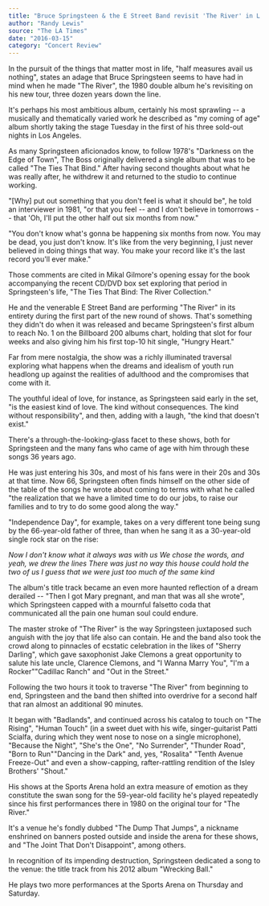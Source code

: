 ```yaml
---
title: "Bruce Springsteen & the E Street Band revisit 'The River' in L.A."
author: "Randy Lewis"
source: "The LA Times"
date: "2016-03-15"
category: "Concert Review"
---
```


In the pursuit of the things that matter most in life, "half measures avail us nothing", states an adage that Bruce Springsteen seems to have had in mind when he made "The River", the 1980 double album he's revisiting on his new tour, three dozen years down the line.

It's perhaps his most ambitious album, certainly his most sprawling -- a musically and thematically varied work he described as "my coming of age" album shortly taking the stage Tuesday in the first of his three sold-out nights in Los Angeles.

As many Springsteen aficionados know, to follow 1978's "Darkness on the Edge of Town", The Boss originally delivered a single album that was to be called "The Ties That Bind." After having second thoughts about what he was really after, he withdrew it and returned to the studio to continue working.

"[Why] put out something that you don't feel is what it should be", he told an interviewer in 1981, "or that you feel -- and I don't believe in tomorrows -- that 'Oh, I'll put the other half out six months from now."

"You don't know what's gonna be happening six months from now. You may be dead, you just don't know. It's like from the very beginning, I just never believed in doing things that way. You make your record like it's the last record you'll ever make."

Those comments are cited in Mikal Gilmore's opening essay for the book accompanying the recent CD/DVD box set exploring that period in Springsteen's life, "The Ties That Bind: The River Collection."

He and the venerable E Street Band are performing "The River" in its entirety during the first part of the new round of shows. That's something they didn't do when it was released and became Springsteen's first album to reach No. 1 on the Billboard 200 albums chart, holding that slot for four weeks and also giving him his first top-10 hit single, "Hungry Heart."

Far from mere nostalgia, the show was a richly illuminated traversal exploring what happens when the dreams and idealism of youth run headlong up against the realities of adulthood and the compromises that come with it.

The youthful ideal of love, for instance, as Springsteen said early in the set, "is the easiest kind of love. The kind without consequences. The kind without responsibility", and then, adding with a laugh, "the kind that doesn't exist."

There's a through-the-looking-glass facet to these shows, both for Springsteen and the many fans who came of age with him through these songs 36 years ago.

He was just entering his 30s, and most of his fans were in their 20s and 30s at that time. Now 66, Springsteen often finds himself on the other side of the table of the songs he wrote about coming to terms with what he called "the realization that we have a limited time to do our jobs, to raise our families and to try to do some good along the way."

"Independence Day", for example, takes on a very different tone being sung by the 66-year-old father of three, than when he sang it as a 30-year-old single rock star on the rise:

_Now I don't know what it always was with us We chose the words, and yeah, we drew the lines There was just no way this house could hold the two of us I guess that we were just too much of the same kind_

The album's title track became an even more haunted reflection of a dream derailed -- "Then I got Mary pregnant, and man that was all she wrote", which Springsteen capped with a mournful falsetto coda that communicated all the pain one human soul could endure.

The master stroke of "The River" is the way Springsteen juxtaposed such anguish with the joy that life also can contain. He and the band also took the crowd along to pinnacles of ecstatic celebration in the likes of "Sherry Darling", which gave saxophonist Jake Clemons a great opportunity to salute his late uncle, Clarence Clemons, and "I Wanna Marry You", "I'm a Rocker""Cadillac Ranch" and "Out in the Street."

Following the two hours it took to traverse "The River" from beginning to end, Springsteen and the band then shifted into overdrive for a second half that ran almost an additional 90 minutes.

It began with "Badlands", and continued across his catalog to touch on "The Rising", "Human Touch" (in a sweet duet with his wife, singer-guitarist Patti Scialfa, during which they went nose to nose on a single microphone), "Because the Night", "She's the One", "No Surrender", "Thunder Road", "Born to Run""Dancing in the Dark" and, yes, "Rosalita" "Tenth Avenue Freeze-Out" and even a show-capping, rafter-rattling rendition of the Isley Brothers' "Shout."

His shows at the Sports Arena hold an extra measure of emotion as they constitute the swan song for the 59-year-old facility he's played repeatedly since his first performances there in 1980 on the original tour for "The River."

It's a venue he's fondly dubbed "The Dump That Jumps", a nickname enshrined on banners posted outside and inside the arena for these shows, and "The Joint That Don't Disappoint", among others.

In recognition of its impending destruction, Springsteen dedicated a song to the venue: the title track from his 2012 album "Wrecking Ball."

He plays two more performances at the Sports Arena on Thursday and Saturday.
